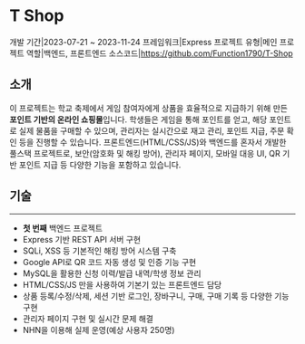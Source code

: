 # T Shop
<desc>개발 기간|2023-07-21 ~ 2023-11-24</desc>
<desc>프레임워크|Express</desc>
<desc>프로젝트 유형|메인 프로젝트</desc>
<desc>역할|백엔드, 프론트엔드</desc>
<desc>소스코드|<a>https://github.com/Function1790/T-Shop</a></desc>
## 소개
이 프로젝트는 학교 축제에서 게임 참여자에게 상품을 효율적으로 지급하기 위해 만든 **포인트 기반의 온라인 쇼핑몰**입니다. 학생들은 게임을 통해 포인트를 얻고, 해당 포인트로 실제 물품을 구매할 수 있으며, 관리자는 실시간으로 재고 관리, 포인트 지급, 주문 확인 등을 진행할 수 있습니다. 프론트엔드(HTML/CSS/JS)와 백엔드를 혼자서 개발한 풀스택 프로젝트로, 보안(암호화 및 해킹 방어), 관리자 페이지, 모바일 대응 UI, QR 기반 포인트 지급 등 다양한 기능을 포함하고 있습니다.

## 기술
---
- **<red>첫 번째</red>** 백엔드 프로젝트
- Express 기반 REST API 서버 구현
- SQLi, XSS 등 기본적인 해킹 방어 시스템 구축
- Google API로 QR 코드 자동 생성 및 인증 기능 구현
- MySQL을 활용한 신청 이력/발급 내역/학생 정보 관리
- HTML/CSS/JS 만을 사용하여 기본기 있는 프론트엔드 담당
- 상품 등록/수정/삭제, 세션 기반 로그인, 장바구니, 구매, 구매 기록 등 다양한 기능 구현
- 관리자 페이지 구현 및 실시간 문제 해결
- NHN을 이용해 실제 운영(예상 사용자 250명)